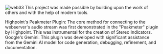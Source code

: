 
![web33](https://github.com/user-attachments/assets/cfac1693-acde-43b4-ba58-573469d51ef0)
This project was made possible by building upon the work of others and with the help of modern tools.

Highpoint's Peakmeter Plugin: The core method for connecting to the webserver's audio stream was first demonstrated in the "Peakmeter" plugin by Highpoint. This was instrumental for the creation of Stereo Indicators.
Google's Gemini: This plugin was developed with significant assistance from the Gemini AI model for code generation, debugging, refinement, and documentation.
